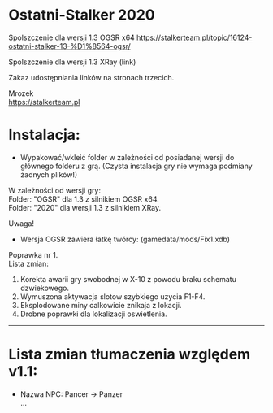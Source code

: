 # Ostatni-Stalker 2020

Spolszczenie dla wersji 1.3 OGSR x64 https://stalkerteam.pl/topic/16124-ostatni-stalker-13-%D1%8564-ogsr/  

Spolszczenie dla wersji 1.3 XRay  (link)


Zakaz udostępniania linków na stronach trzecich.  

Mrozek  
https://stalkerteam.pl


# **Instalacja:**

- Wypakować/wkleić folder w zależności od posiadanej wersji do głównego folderu z grą.
(Czysta instalacja gry nie wymaga podmiany żadnych plików!)


W zależności od wersji gry:  
Folder: "OGSR" dla 1.3 z silnikiem OGSR x64.  
Folder: "2020" dla wersji 1.3 z silnikiem XRay.


Uwaga!  
- Wersja OGSR zawiera łatkę twórcy: (gamedata/mods/Fix1.xdb)

Poprawka nr 1.  
Lista zmian:  
1. Korekta awarii gry swobodnej w X-10 z powodu braku schematu dzwiekowego.  
2. Wymuszona aktywacja slotow szybkiego uzycia F1-F4.  
3. Eksplodowane miny calkowicie znikaja z lokacji.  
4. Drobne poprawki dla lokalizacji oswietlenia.  

-------------------------






# **Lista zmian tłumaczenia względem v1.1:**  


- Nazwa NPC: Pancer -> Panzer  
...
